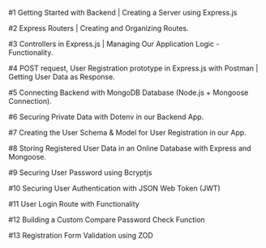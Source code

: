 #1 Getting Started with Backend | Creating a Server using Express.js

#2 Express Routers | Creating and Organizing Routes.

#3 Controllers in Express.js | Managing Our Application Logic - Functionality.

#4 POST request, User Registration prototype in Express.js with Postman | Getting User Data as Response.

#5 Connecting Backend with MongoDB Database (Node.js + Mongoose Connection).

#6 Securing Private Data with Dotenv in our Backend App.

#7 Creating the User Schema & Model for User Registration in our App.

#8 Storing Registered User Data in an Online Database with Express and Mongoose.

#9 Securing User Password using Bcryptjs

#10 Securing User Authentication with JSON Web Token (JWT)

#11 User Login Route with Functionality

#12 Building a Custom Compare Password Check Function

#13 Registration Form Validation using ZOD
